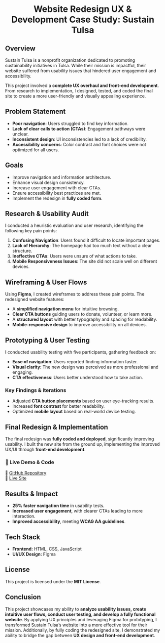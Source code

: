 <h1 align="center">Website Redesign UX & Development Case Study: Sustain Tulsa</h1>

## Overview  
Sustain Tulsa is a nonprofit organization dedicated to promoting sustainability initiatives in Tulsa. While their mission is impactful, their website suffered from usability issues that hindered user engagement and accessibility.

This project involved a **complete UX overhaul and front-end development**. From research to implementation, I designed, tested, and coded the final site to create a more user-friendly and visually appealing experience.

## Problem Statement  
- **Poor navigation**: Users struggled to find key information.  
- **Lack of clear calls to action (CTAs)**: Engagement pathways were unclear.  
- **Inconsistent design**: UI inconsistencies led to a lack of credibility.  
- **Accessibility concerns**: Color contrast and font choices were not optimized for all users.

## Goals  
- Improve navigation and information architecture.  
- Enhance visual design consistency.  
- Increase user engagement with clear CTAs.  
- Ensure accessibility best practices are met.  
- Implement the redesign in **fully coded form**.  

## Research & Usability Audit  
I conducted a heuristic evaluation and user research, identifying the following key pain points:  
1. **Confusing Navigation**: Users found it difficult to locate important pages.  
2. **Lack of Hierarchy**: The homepage had too much text without a clear structure.  
3. **Ineffective CTAs**: Users were unsure of what actions to take.  
4. **Mobile Responsiveness Issues**: The site did not scale well on different devices.  

## Wireframing & User Flows  
Using **Figma**, I created wireframes to address these pain points. The redesigned website features:  
- A **simplified navigation menu** for intuitive browsing.  
- **Clear CTA buttons** guiding users to donate, volunteer, or learn more.  
- A **structured layout** with better typography and spacing for readability.  
- **Mobile-responsive design** to improve accessibility on all devices.  

## Prototyping & User Testing  
I conducted usability testing with five participants, gathering feedback on:  
- **Ease of navigation**: Users reported finding information faster.  
- **Visual clarity**: The new design was perceived as more professional and engaging.  
- **CTA effectiveness**: Users better understood how to take action.  

### Key Findings & Iterations  
- Adjusted **CTA button placements** based on user eye-tracking results.  
- Increased **font contrast** for better readability.  
- Optimized **mobile layout** based on real-world device testing.  

## Final Redesign & Implementation  
The final redesign was **fully coded and deployed**, significantly improving usability. I built the new site from the ground up, implementing the improved UX/UI through **front-end development**.  

### 🚀 Live Demo & Code  
🔗 [GitHub Repository](https://github.com/melanielaporte/Website-Redesign-SustainTulsa)   
🔗 [Live Site](https://melanielaporte.github.io/Website-Redesign-SustainTulsa/)   

## Results & Impact  
- **25% faster navigation time** in usability tests.  
- **Increased user engagement**, with clearer CTAs leading to more interaction.  
- **Improved accessibility**, meeting **WCAG AA guidelines**.  

## Tech Stack  
- **Frontend:** HTML, CSS, JavaScript  
- **UI/UX Design:** Figma  

## License  
This project is licensed under the **MIT License**. 
## Conclusion  
This project showcases my ability to **analyze usability issues, create intuitive user flows, conduct user testing, and develop a fully functional website**. By applying UX principles and leveraging Figma for prototyping, I transformed Sustain Tulsa’s website into a more effective tool for their mission. Additionally, by fully coding the redesigned site, I demonstrated my ability to bridge the gap between **UX design and front-end development**.

